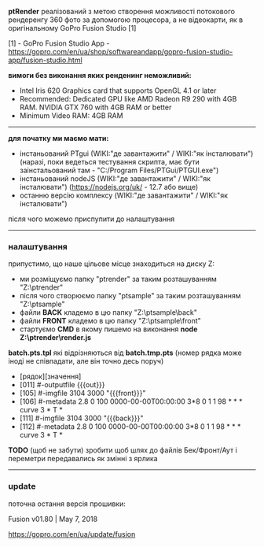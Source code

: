 __ptRender__ реалізований з метою створення можливості потокового рендеренгу 360 фото за допомогою процесора, а не відеокарти, як в оригінальному GoPro Fusion Studio [1]


[1] - GoPro Fusion Studio App - https://gopro.com/en/ua/shop/softwareandapp/gopro-fusion-studio-app/fusion-studio.html

__вимоги без виконання яких ренденинг неможливий:__

- Intel Iris 620 Graphics card that supports OpenGL 4.1 or later 
- Recommended: Dedicated GPU like AMD Radeon R9 290 with 4GB RAM. NVIDIA GTX 760 with 4GB RAM or better 
- Minimum Video RAM: 4GB RAM


-----

__для початку ми маємо мати:__

- інстаньований PTgui  (WIKI:"де завантажити" / WIKI:"як інсталювати") (наразі, поки ведеться тестування скрипта, має бути заінстальований там - "C:/Program Files/PTGui/PTGUI.exe")
- інстаньований nodeJS (WIKI:"де завантажити" / WIKI:"як інсталювати") (https://nodejs.org/uk/ - 12.7 або вище) 
- останню версію комплексу (WIKI:"де завантажити" / WIKI:"як інсталювати")

після чого можемо приспупити до налаштування

-----
### налаштування ###

припустимо, що наше цільове місце знаходиться на диску Z:

- ми розміщуємо папку "ptrender" за таким розташуванням "Z:\ptrender\"
- після чого створюємо папку "ptsample" за таким розташуванням "Z:\ptsample\"
- файли __BACK__  кладемо в цю папку "Z:\ptsample\back"
- файли __FRONT__ кладемо в цю папку "Z:\ptsample\front"
- стартуємо __CMD__ в якому пишемо на виконання __node Z:\ptrender\render.js__


__batch.pts.tpl__ які відрізняються від __batch.tmp.pts__
(номер рядка може іноді не співпадати, але він точно десь поруч)
- [рядок][значення]
- [011] #-outputfile {{{out}}}
- [105] #-imgfile 3104 3000 "{{{front}}}"
- [106] #-metadata 2.8 0 100 0000-00-00T00:00:00 3*8 0 1 1 98 * * * curve 3 * T *
- [111] #-imgfile 3104 3000 "{{{back}}}"
- [112] #-metadata 2.8 0 100 0000-00-00T00:00:00 3*8 0 1 1 98 * * * curve 3 * T *



__TODO__ (щоб  не забути) зробити щоб шлях до файлів Бек/Фронт/Аут і переметри передавались як змінні з ярлика

-----

### update ###

поточна остання версія прошивки:

Fusion v01.80 | May 7, 2018 

https://gopro.com/en/ua/update/fusion





